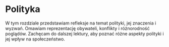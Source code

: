 # Polityka

W tym rozdziale przedstawiam refleksje na temat polityki, jej znaczenia i wyzwań. Omawiam reprezentację obywateli, konflikty i różnorodność poglądów. Zachęcam do dalszej lektury, aby poznać różne aspekty polityki i jej wpływ na społeczeństwo.
